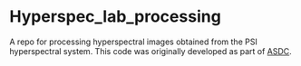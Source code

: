 # Hyperspec_lab_processing

A repo for processing hyperspectral images obtained from the PSI hyperspectral system. This code was originally developed as part of [ASDC](https://github.com/AuScalableDroneCloud/pipelines-jupyter/tree/main).
